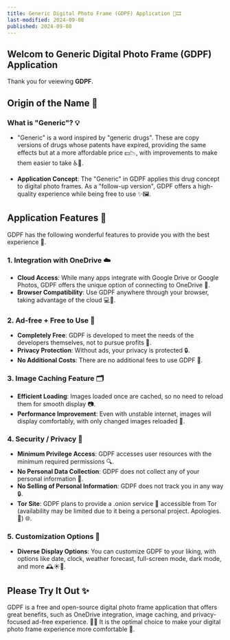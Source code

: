 ```yaml
---
title: Generic Digital Photo Frame (GDPF) Application 📸🎞️
last-modified: 2024-09-08
published: 2024-09-08
---
```


## Welcom to Generic Digital Photo Frame (GDPF) Application

Thank you for veiewing **GDPF**.

## Origin of the Name 🌟

### What is "Generic"? 💡

- "Generic" is a word inspired by "generic drugs". These are copy versions of drugs whose patents have expired, providing the same effects but at a more affordable price 💵📉, with improvements to make them easier to take ♿💊.

- **Application Concept**: The "Generic" in GDPF applies this drug concept to digital photo frames. As a "follow-up version", GDPF offers a high-quality experience while being free to use ✨🖼️.

## Application Features 🌈

GDPF has the following wonderful features to provide you with the best experience 🚀.

### 1. Integration with OneDrive ☁️

- **Cloud Access**: While many apps integrate with Google Drive or Google Photos, GDPF offers the unique option of connecting to OneDrive 🌟.
- **Browser Compatibility**: Use GDPF anywhere through your browser, taking advantage of the cloud 💻📱.

### 2. Ad-free + Free to Use 🎉

- **Completely Free**: GDPF is developed to meet the needs of the developers themselves, not to pursue profits 🎁.
- **Privacy Protection**: Without ads, your privacy is protected 🔒.
- **No Additional Costs**: There are no additional fees to use GDPF 💸.

### 3. Image Caching Feature 🗂️

- **Efficient Loading**: Images loaded once are cached, so no need to reload them for smooth display 📷.
- **Performance Improvement**: Even with unstable internet, images will display comfortably, with only changed images reloaded 🔄.

### 4. Security / Privacy 🔐

- **Minimum Privilege Access**: GDPF accesses user resources with the minimum required permissions 🔍.
- **No Personal Data Collection**: GDPF does not collect any of your personal information 🚫.
- **No Selling of Personal Information**: GDPF does not track you in any way 🔒.
- **Tor Site**: GDPF plans to provide a .onion service 🧅 accessible from Tor (availability may be limited due to it being a personal project. Apologies. 🙇) 🌐.

### 5. Customization Options 🎨

- **Diverse Display Options**: You can customize GDPF to your liking, with options like date, clock, weather forecast, full-screen mode, dark mode, and more 🕰️☀️🌙.

## Please Try It Out ✨

GDPF is a free and open-source digital photo frame application that offers great benefits, such as OneDrive integration, image caching, and privacy-focused ad-free experience. 📸💫
It is the optimal choice to make your digital photo frame experience more comfortable 🚀.
